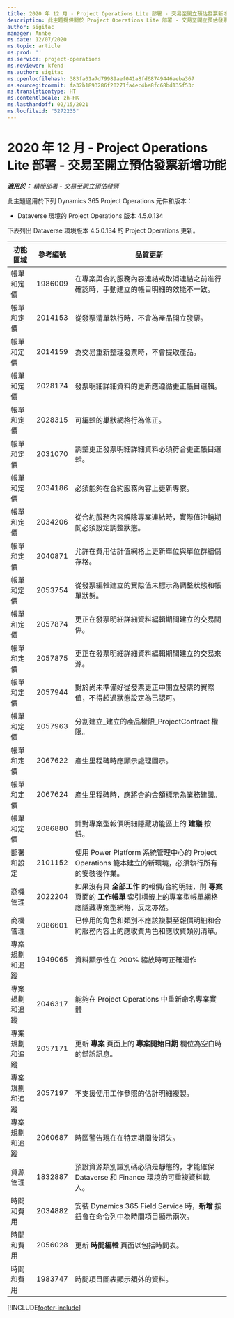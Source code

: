 ```yaml
---
title: 2020 年 12 月 - Project Operations Lite 部署 - 交易至開立預估發票新增功能
description: 此主題提供關於 Project Operations Lite 部署 - 交易至開立預估發票 2020 年 12 月版本中所提供之品質更新的資訊。
author: sigitac
manager: Annbe
ms.date: 12/07/2020
ms.topic: article
ms.prod: ''
ms.service: project-operations
ms.reviewer: kfend
ms.author: sigitac
ms.openlocfilehash: 383fa01a7d79989aef041a8fd68749446aeba367
ms.sourcegitcommit: fa32b1893286f20271fa4ec4be8fc68bd135f53c
ms.translationtype: HT
ms.contentlocale: zh-HK
ms.lasthandoff: 02/15/2021
ms.locfileid: "5272235"
---
```

# <a name="whats-new-december-2020---project-operations-lite-deployment---deal-to-proforma-invoicing"></a>2020 年 12 月 - Project Operations Lite 部署 - 交易至開立預估發票新增功能

_**適用於：** 精簡部署 - 交易至開立預估發票_

此主題適用於下列 Dynamics 365 Project Operations 元件和版本：

  - Dataverse 環境的 Project Operations 版本 4.5.0.134 

下表列出 Dataverse 環境版本 4.5.0.134 的 Project Operations 更新。

| **功能區域** | **參考編號** | **品質更新** |
| --- | --- | --- |
| 帳單和定價 | 1986009 | 在專案與合約服務內容連結或取消連結之前進行確認時，手動建立的帳目明細的效能不一致。 |
| 帳單和定價 | 2014153 | 從發票清單執行時，不會為產品開立發票。 |
| 帳單和定價 | 2014159 | 為交易重新整理發票時，不會提取產品。 |
| 帳單和定價 | 2028174 | 發票明細詳細資料的更新應遵循更正帳目邏輯。 |
| 帳單和定價 | 2028315 | 可編輯的巢狀網格行為修正。 |
| 帳單和定價 | 2031070 | 調整更正發票明細詳細資料必須符合更正帳目邏輯。 |
| 帳單和定價 | 2034186 | 必須能夠在合約服務內容上更新專案。 |
| 帳單和定價 | 2034206 | 從合約服務內容解除專案連結時，實際值沖銷期間必須設定調整狀態。 |
| 帳單和定價 | 2040871 | 允許在費用估計值網格上更新單位與單位群組儲存格。 |
| 帳單和定價 | 2053754 | 從發票編輯建立的實際值未標示為調整狀態和帳單狀態。 |
| 帳單和定價 | 2057874 | 更正在發票明細詳細資料編輯期間建立的交易關係。 |
| 帳單和定價 | 2057875 | 更正在發票明細詳細資料編輯期間建立的交易來源。 |
| 帳單和定價 | 2057944 | 對於尚未準備好從發票更正中開立發票的實際值，不得超過狀態設定為已認可。 |
| 帳單和定價 | 2057963 | 分割建立\_建立的產品權限\_ProjectContract 權限。 |
| 帳單和定價 | 2067622 | 產生里程碑時應顯示處理圖示。 |
| 帳單和定價 | 2067624 | 產生里程碑時，應將合約金額標示為業務建議。 |
| 帳單和定價 | 2086880 | 針對專案型報價明細隱藏功能區上的 **建議** 按鈕。 |
| 部署和設定 | 2101152 | 使用 Power Platform 系統管理中心的 Project Operations 範本建立的新環境，必須執行所有的安裝後作業。 |
|   商機管理 | 2022204 | 如果沒有具 **全部工作** 的報價/合約明細，則 **專案** 頁面的 **工作帳單** 索引標籤上的專案型帳單網格應隱藏專案型網格，反之亦然。 |
|   商機管理 | 2086601 | 已停用的角色和類別不應該複製至報價明細和合約服務內容上的應收費角色和應收費類別清單。 |
| 專案規劃和追蹤 | 1949065 | 資料顯示性在 200% 縮放時可正確運作 |
| 專案規劃和追蹤 | 2046317 | 能夠在 Project Operations 中重新命名專案實體 |
| 專案規劃和追蹤 | 2057171 | 更新 **專案** 頁面上的 **專案開始日期** 欄位為空白時的錯誤訊息。 |
| 專案規劃和追蹤 | 2057197 | 不支援使用工作參照的估計明細複製。 |
| 專案規劃和追蹤 | 2060687 | 時區警告現在在特定期間後消失。 |
| 資源管理 | 1832887 | 預設資源類別識別碼必須是靜態的，才能確保 Dataverse 和 Finance 環境的可重複資料載入。 |
| 時間和費用 | 2034882 | 安裝 Dynamics 365 Field Service 時，**新增** 按鈕會在命令列中為時間項目顯示兩次。 |
| 時間和費用 | 2056028 | 更新 **時間編輯** 頁面以包括時間表。 |
| 時間和費用 | 1983747 | 時間項目圖表顯示額外的資料。 |


[!INCLUDE[footer-include](../../includes/footer-banner.md)]